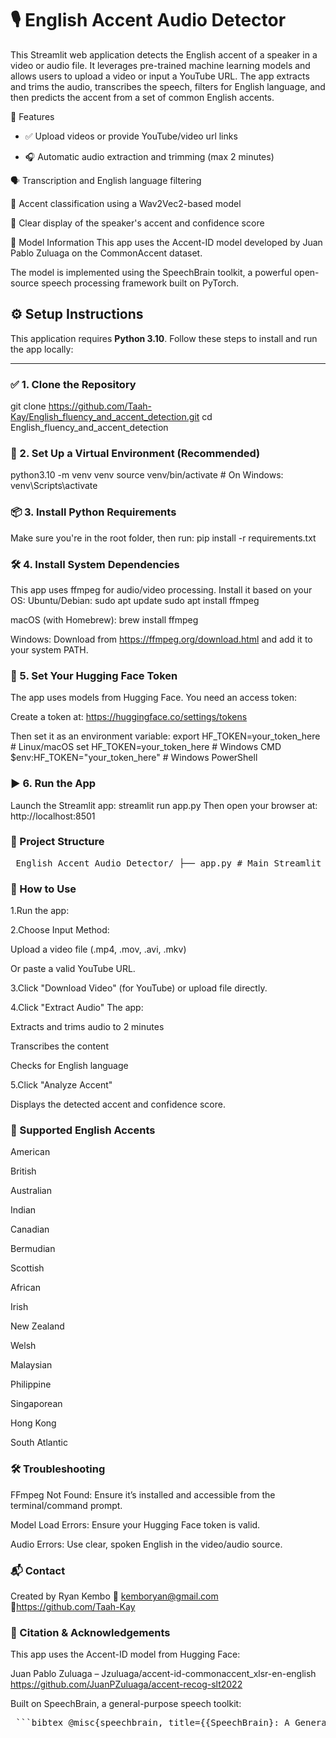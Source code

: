 # 🎙️ English Accent Audio Detector

This Streamlit web application detects the English accent of a speaker in a video or audio file. It leverages pre-trained machine learning models and allows users to upload a video or input a YouTube URL. The app extracts and trims the audio, transcribes the speech, filters for English language, and then predicts the accent from a set of common English accents.

🚀 Features
* ✅ Upload videos or provide YouTube/video url links

* 🎧 Automatic audio extraction and trimming (max 2 minutes)

🗣️ Transcription and English language filtering

🧠 Accent classification using a Wav2Vec2-based model

💬 Clear display of the speaker's accent and confidence score

🧪 Model Information
This app uses the Accent-ID model developed by Juan Pablo Zuluaga on the CommonAccent dataset.

The model is implemented using the SpeechBrain toolkit, a powerful open-source speech processing framework built on PyTorch.


## ⚙️ Setup Instructions

This application requires **Python 3.10**. Follow these steps to install and run the app locally:

---

### ✅ 1. Clone the Repository


git clone https://github.com/Taah-Kay/English_fluency_and_accent_detection.git
cd English_fluency_and_accent_detection

### 🐍 2. Set Up a Virtual Environment (Recommended)
python3.10 -m venv venv
source venv/bin/activate         # On Windows: venv\Scripts\activate

### 📦 3. Install Python Requirements
Make sure you're in the root folder, then run:
pip install -r requirements.txt

### 🛠️ 4. Install System Dependencies
This app uses ffmpeg for audio/video processing. Install it based on your OS:
Ubuntu/Debian:
sudo apt update
sudo apt install ffmpeg

macOS (with Homebrew):
brew install ffmpeg

Windows:
Download from https://ffmpeg.org/download.html and add it to your system PATH.

### 🔐 5. Set Your Hugging Face Token
The app uses models from Hugging Face. You need an access token:

Create a token at: https://huggingface.co/settings/tokens

Then set it as an environment variable:
export HF_TOKEN=your_token_here        # Linux/macOS
set HF_TOKEN=your_token_here           # Windows CMD
$env:HF_TOKEN="your_token_here"        # Windows PowerShell

### ▶️ 6. Run the App
Launch the Streamlit app:
streamlit run app.py
Then open your browser at: http://localhost:8501

### 📁 Project Structure
<pre lang="text"> English_Accent_Audio_Detector/ ├── app.py # Main Streamlit application ├── README.md # Project documentation with usage instructions ├── requirements.txt # Python dependencies ├── packages.txt # System-level packages (e.g., ffmpeg) ├── utils/ # Utility modules │ ├── __init__.py # Makes utils a package │ ├── accent_analysis.py # Logic for analyzing and classifying accents │ ├── audio_processing.py# Audio trimming and processing │ ├── session_utils.py # Session state utilities │ └── video_processing.py# YouTube/video handling ├── models/ # Model management ├── __init__.py # Makes models a package ├── custom_interface.py# HuggingFace interface for the model └── model_loader.py # Loads Wav2Vec2 and Whisper models </pre>


### 🚀 How to Use
1.Run the app:

2.Choose Input Method:

Upload a video file (.mp4, .mov, .avi, .mkv)

Or paste a valid YouTube URL.

3.Click "Download Video" (for YouTube) or upload file directly.

4.Click "Extract Audio"
  The app:

  Extracts and trims audio to 2 minutes

  Transcribes the content

  Checks for English language

5.Click "Analyze Accent"

  Displays the detected accent and confidence score.

### 🧠 Supported English Accents
American

British

Australian

Indian

Canadian

Bermudian

Scottish

African

Irish

New Zealand

Welsh

Malaysian

Philippine

Singaporean

Hong Kong

South Atlantic

### 🛠️ Troubleshooting
FFmpeg Not Found: Ensure it’s installed and accessible from the terminal/command prompt.

Model Load Errors: Ensure your Hugging Face token is valid.

Audio Errors: Use clear, spoken English in the video/audio source.

### 📬 Contact
Created by Ryan Kembo
📧 kemboryan@gmail.com
🔗https://github.com/Taah-Kay

### 🧾 Citation & Acknowledgements
This app uses the Accent-ID model from Hugging Face:

Juan Pablo Zuluaga – Jzuluaga/accent-id-commonaccent_xlsr-en-english 
https://github.com/JuanPZuluaga/accent-recog-slt2022

Built on SpeechBrain, a general-purpose speech toolkit:

<pre lang="markdown"> ```bibtex @misc{speechbrain, title={{SpeechBrain}: A General-Purpose Speech Toolkit}, author={Mirco Ravanelli and Titouan Parcollet and Peter Plantinga and Aku Rouhe and Samuele Cornell and Loren Lugosch and Cem Subakan and Nauman Dawalatabad and Abdelwahab Heba and Jianyuan Zhong and Ju-Chieh Chou and Sung-Lin Yeh and Szu-Wei Fu and Chien-Feng Liao and Elena Rastorgueva and François Grondin and William Aris and Hwidong Na and Yan Gao and Renato De Mori and Yoshua Bengio}, year={2021}, eprint={2106.04624}, archivePrefix={arXiv}, primaryClass={eess.AS}, note={arXiv:2106.04624} } ``` </pre>


